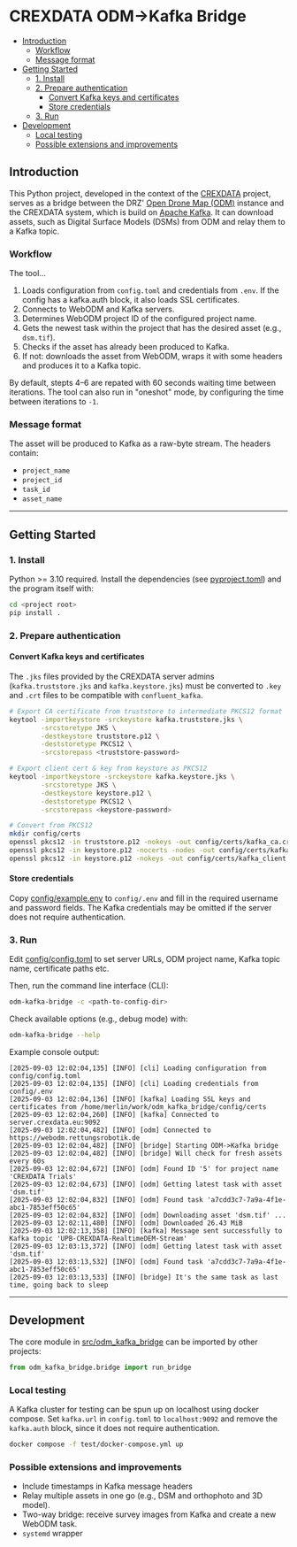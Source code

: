 # CREXDATA ODM→Kafka Bridge

- [Introduction](#introduction)
   * [Workflow](#workflow)
   * [Message format](#message-format)
- [Getting Started](#getting-started)
   * [1. Install](#1-install)
   * [2. Prepare authentication](#2-prepare-authentication)
      + [Convert Kafka keys and certificates](#convert-kafka-keys-and-certificates)
      + [Store credentials](#store-credentials)
   * [3. Run](#3-run)
- [Development](#development)
   * [Local testing](#local-testing)
   * [Possible extensions and improvements](#possible-extensions-and-improvements)

## Introduction

This Python project, developed in the context of the [CREXDATA](https://crexdata.eu) project,
serves as a bridge between the DRZ' [Open Drone Map (ODM)](https://opendronemap.org) instance and the CREXDATA system,
which is build on [Apache Kafka](https://kafka.apache.org/).
It can download assets, such as Digital Surface Models (DSMs) from ODM and relay them to a Kafka topic.

### Workflow

The tool...

1. Loads configuration from `config.toml` and credentials from `.env`.
If the config has a kafka.auth block, it also loads SSL certificates.
2. Connects to WebODM and Kafka servers.
3. Determines WebODM project ID of the configured project name.
4. Gets the newest task within the project that has the desired asset (e.g., `dsm.tif`).
5. Checks if the asset has already been produced to Kafka.
6. If not: downloads the asset from WebODM, wraps it with some headers and produces it to a Kafka topic.

By default, stepts 4–6 are repated with 60 seconds waiting time between iterations.
The tool can also run in "oneshot" mode, by configuring the time between iterations to `-1`.

### Message format

The asset will be produced to Kafka as a raw-byte stream. The headers contain:

- `project_name`
- `project_id`
- `task_id`
- `asset_name`

---

## Getting Started

### 1. Install

Python >= 3.10 required.
Install the dependencies (see [pyproject.toml](pyproject.toml)) and the program itself with:

```bash
cd <project root>
pip install .
```

### 2. Prepare authentication

#### Convert Kafka keys and certificates

The `.jks` files provided by the CREXDATA server admins (`kafka.truststore.jks` and `kafka.keystore.jks`)
must be converted to `.key` and `.crt` files to be compatible with `confluent_kafka`.

```bash
# Export CA certificate from truststore to intermediate PKCS12 format
keytool -importkeystore -srckeystore kafka.truststore.jks \
        -srcstoretype JKS \
        -destkeystore truststore.p12 \
        -deststoretype PKCS12 \
        -srcstorepass <truststore-password>

# Export client cert & key from keystore as PKCS12
keytool -importkeystore -srckeystore kafka.keystore.jks \
        -srcstoretype JKS \
        -destkeystore keystore.p12 \
        -deststoretype PKCS12 \
        -srcstorepass <keystore-password>

# Convert from PKCS12
mkdir config/certs
openssl pkcs12 -in truststore.p12 -nokeys -out config/certs/kafka_ca.crt
openssl pkcs12 -in keystore.p12 -nocerts -nodes -out config/certs/kafka_client.key
openssl pkcs12 -in keystore.p12 -nokeys -out config/certs/kafka_client.crt
```

#### Store credentials

Copy [config/example.env](config/example.env) to `config/.env`
and fill in the required username and password fields.
The Kafka credentials may be omitted if the server does not require authentication.

### 3. Run

Edit [config/config.toml](config/config.toml) to set
server URLs, ODM project name, Kafka topic name, certificate paths etc.

Then, run the command line interface (CLI):

```bash
odm-kafka-bridge -c <path-to-config-dir>
```

Check available options (e.g., debug mode) with:

```bash
odm-kafka-bridge --help
```

Example console output:

```text
[2025-09-03 12:02:04,135] [INFO] [cli] Loading configuration from config/config.toml
[2025-09-03 12:02:04,135] [INFO] [cli] Loading credentials from config/.env
[2025-09-03 12:02:04,136] [INFO] [kafka] Loading SSL keys and certificates from /home/merlin/work/odm_kafka_bridge/config/certs
[2025-09-03 12:02:04,260] [INFO] [kafka] Connected to server.crexdata.eu:9092
[2025-09-03 12:02:04,482] [INFO] [odm] Connected to https://webodm.rettungsrobotik.de
[2025-09-03 12:02:04,482] [INFO] [bridge] Starting ODM->Kafka bridge
[2025-09-03 12:02:04,482] [INFO] [bridge] Will check for fresh assets every 60s
[2025-09-03 12:02:04,672] [INFO] [odm] Found ID '5' for project name 'CREXDATA Trials'
[2025-09-03 12:02:04,673] [INFO] [odm] Getting latest task with asset 'dsm.tif'
[2025-09-03 12:02:04,832] [INFO] [odm] Found task 'a7cdd3c7-7a9a-4f1e-abc1-7853eff50c65'
[2025-09-03 12:02:04,832] [INFO] [odm] Downloading asset 'dsm.tif' ...
[2025-09-03 12:02:11,480] [INFO] [odm] Downloaded 26.43 MiB
[2025-09-03 12:02:13,358] [INFO] [kafka] Message sent successfully to Kafka topic 'UPB-CREXDATA-RealtimeDEM-Stream'
[2025-09-03 12:03:13,372] [INFO] [odm] Getting latest task with asset 'dsm.tif'
[2025-09-03 12:03:13,532] [INFO] [odm] Found task 'a7cdd3c7-7a9a-4f1e-abc1-7853eff50c65'
[2025-09-03 12:03:13,533] [INFO] [bridge] It's the same task as last time, going back to sleep
```

---

## Development

The core module in [src/odm_kafka_bridge](src/odm_kafka_bridge)
can be imported by other projects:

```python
from odm_kafka_bridge.bridge import run_bridge
```

### Local testing

A Kafka cluster for testing can be spun up on localhost using docker compose.
Set `kafka.url` in `config.toml` to `localhost:9092`
and remove the `kafka.auth` block, since it does not require authentication.

```bash
docker compose -f test/docker-compose.yml up
```

### Possible extensions and improvements

- Include timestamps in Kafka message headers
- Relay multiple assets in one go (e.g., DSM and orthophoto and 3D model).
- Two-way bridge: receive survey images from Kafka and create a new WebODM task.
- `systemd` wrapper
